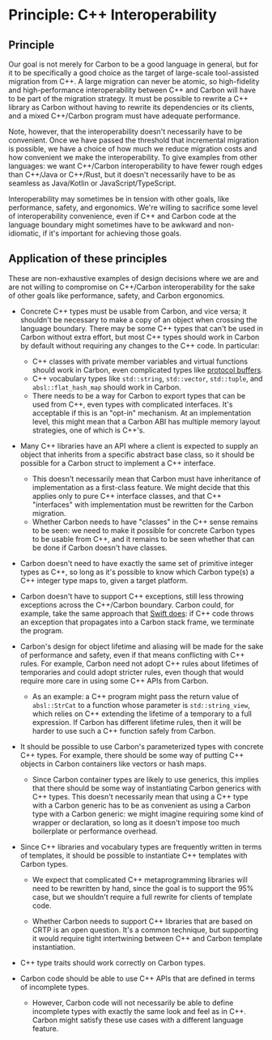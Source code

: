 # Principle: C++ Interoperability

<!--
Part of the Carbon Language, under the Apache License v2.0 with LLVM
Exceptions. See /LICENSE for license information.
SPDX-License-Identifier: Apache-2.0 WITH LLVM-exception
-->

## Principle

Our goal is not merely for Carbon to be a good language in general, but for it
to be specifically a good choice as the target of large-scale tool-assisted
migration from C++. A large migration can never be atomic, so high-fidelity and
high-performance interoperability between C++ and Carbon will have to be part of
the migration strategy. It must be possible to rewrite a C++ library as Carbon
without having to rewrite its dependencies or its clients, and a mixed
C++/Carbon program must have adequate performance.

Note, however, that the interoperability doesn't necessarily have to be
convenient. Once we have passed the threshold that incremental migration is
possible, we have a choice of how much we reduce migration costs and how
convenient we make the interoperability. To give examples from other languages:
we want C++/Carbon interoperability to have fewer rough edges than C++/Java or
C++/Rust, but it doesn't necessarily have to be as seamless as Java/Kotlin or
JavaScript/TypeScript.

Interoperability may sometimes be in tension with other goals, like performance,
safety, and ergonomics. We're willing to sacrifice some level of
interoperability convenience, even if C++ and Carbon code at the language
boundary might sometimes have to be awkward and non-idiomatic, if it's important
for achieving those goals.

## Application of these principles

These are non-exhaustive examples of design decisions where we are and are not
willing to compromise on C++/Carbon interoperability for the sake of other goals
like performance, safety, and Carbon ergonomics.

- Concrete C++ types must be usable from Carbon, and vice versa; it shouldn't be
  necessary to make a copy of an object when crossing the language boundary.
  There may be some C++ types that can't be used in Carbon without extra effort,
  but most C++ types should work in Carbon by default without requiring any
  changes to the C++ code. In particular:

  - C++ classes with private member variables and virtual functions should work
    in Carbon, even complicated types like
    [protocol buffers](https://developers.google.com/protocol-buffers).
  - C++ vocabulary types like `std::string`, `std::vector`, `std::tuple`, and
    `absl::flat_hash_map` should work in Carbon.
  - There needs to be a way for Carbon to export types that can be used from
    C++, even types with complicated interfaces. It's acceptable if this is an
    "opt-in" mechanism. At an implementation level, this might mean that a
    Carbon ABI has multiple memory layout strategies, one of which is C++'s.

* Many C++ libraries have an API where a client is expected to supply an object
  that inherits from a specific abstract base class, so it should be possible
  for a Carbon struct to implement a C++ interface.

  - This doesn't necessarily mean that Carbon must have inheritance of
    implementation as a first-class feature. We might decide that this applies
    only to pure C++ interface classes, and that C++ "interfaces" with
    implementation must be rewritten for the Carbon migration.
  - Whether Carbon needs to have "classes" in the C++ sense remains to be seen:
    we need to make it possible for concrete Carbon types to be usable from C++,
    and it remains to be seen whether that can be done if Carbon doesn't have
    classes.

* Carbon doesn't need to have exactly the same set of primitive integer types as
  C++, so long as it's possible to know which Carbon type(s) a C++ integer type
  maps to, given a target platform.

* Carbon doesn't have to support C++ exceptions, still less throwing exceptions
  across the C++/Carbon boundary. Carbon could, for example, take the same
  approach that
  [Swift does](https://github.com/apple/swift/blob/master/docs/CppInteroperabilityManifesto.md#baseline-functionality-import-functions-as-non-throwing-terminate-on-uncaught-c-exceptions):
  if C++ code throws an exception that propagates into a Carbon stack frame, we
  terminate the program.

* Carbon's design for object lifetime and aliasing will be made for the sake of
  performance and safety, even if that means conflicting with C++ rules. For
  example, Carbon need not adopt C++ rules about lifetimes of temporaries and
  could adopt stricter rules, even though that would require more care in using
  some C++ APIs from Carbon.

  - As an example: a C++ program might pass the return value of `absl::StrCat`
    to a function whose parameter is `std::string_view`, which relies on C++
    extending the lifetime of a temporary to a full expression. If Carbon has
    different lifetime rules, then it will be harder to use such a C++ function
    safely from Carbon.

* It should be possible to use Carbon's parameterized types with concrete C++
  types. For example, there should be some way of putting C++ objects in Carbon
  containers like vectors or hash maps.

  - Since Carbon container types are likely to use generics, this implies that
    there should be some way of instantiating Carbon generics with C++ types.
    This doesn't necessarily mean that using a C++ type with a Carbon generic
    has to be as convenient as using a Carbon type with a Carbon generic: we
    might imagine requiring some kind of wrapper or declaration, so long as it
    doesn't impose too much boilerplate or performance overhead.

* Since C++ libraries and vocabulary types are frequently written in terms of
  templates, it should be possible to instantiate C++ templates with Carbon
  types.

  - We expect that complicated C++ metaprogramming libraries will need to be
    rewritten by hand, since the goal is to support the 95% case, but we
    shouldn't require a full rewrite for clients of template code.

  - Whether Carbon needs to support C++ libraries that are based on CRTP is an
    open question. It's a common technique, but supporting it would require
    tight intertwining between C++ and Carbon template instantiation.

* C++ type traits should work correctly on Carbon types.

* Carbon code should be able to use C++ APIs that are defined in terms of
  incomplete types.
  - However, Carbon code will not necessarily be able to define incomplete types
    with exactly the same look and feel as in C++. Carbon might satisfy these
    use cases with a different language feature.
